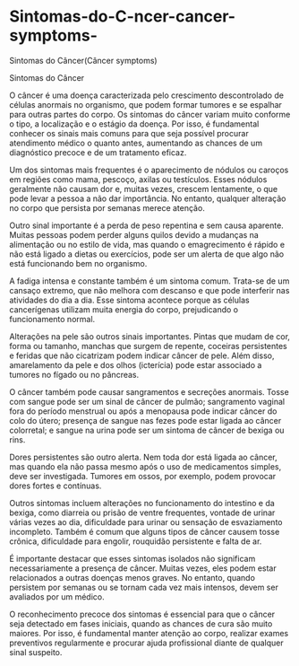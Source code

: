# Sintomas-do-C-ncer-cancer-symptoms-
Sintomas do Câncer(Câncer symptoms)





Sintomas do Câncer

O câncer é uma doença caracterizada pelo crescimento descontrolado de células anormais no organismo, que podem formar tumores e se espalhar para outras partes do corpo. Os sintomas do câncer variam muito conforme o tipo, a localização e o estágio da doença. Por isso, é fundamental conhecer os sinais mais comuns para que seja possível procurar atendimento médico o quanto antes, aumentando as chances de um diagnóstico precoce e de um tratamento eficaz.

Um dos sintomas mais frequentes é o aparecimento de nódulos ou caroços em regiões como mama, pescoço, axilas ou testículos. Esses nódulos geralmente não causam dor e, muitas vezes, crescem lentamente, o que pode levar a pessoa a não dar importância. No entanto, qualquer alteração no corpo que persista por semanas merece atenção.

Outro sinal importante é a perda de peso repentina e sem causa aparente. Muitas pessoas podem perder alguns quilos devido a mudanças na alimentação ou no estilo de vida, mas quando o emagrecimento é rápido e não está ligado a dietas ou exercícios, pode ser um alerta de que algo não está funcionando bem no organismo.

A fadiga intensa e constante também é um sintoma comum. Trata-se de um cansaço extremo, que não melhora com descanso e que pode interferir nas atividades do dia a dia. Esse sintoma acontece porque as células cancerígenas utilizam muita energia do corpo, prejudicando o funcionamento normal.

Alterações na pele são outros sinais importantes. Pintas que mudam de cor, forma ou tamanho, manchas que surgem de repente, coceiras persistentes e feridas que não cicatrizam podem indicar câncer de pele. Além disso, amarelamento da pele e dos olhos (icterícia) pode estar associado a tumores no fígado ou no pâncreas.

O câncer também pode causar sangramentos e secreções anormais. Tosse com sangue pode ser um sinal de câncer de pulmão; sangramento vaginal fora do período menstrual ou após a menopausa pode indicar câncer do colo do útero; presença de sangue nas fezes pode estar ligada ao câncer colorretal; e sangue na urina pode ser um sintoma de câncer de bexiga ou rins.

Dores persistentes são outro alerta. Nem toda dor está ligada ao câncer, mas quando ela não passa mesmo após o uso de medicamentos simples, deve ser investigada. Tumores em ossos, por exemplo, podem provocar dores fortes e contínuas.

Outros sintomas incluem alterações no funcionamento do intestino e da bexiga, como diarreia ou prisão de ventre frequentes, vontade de urinar várias vezes ao dia, dificuldade para urinar ou sensação de esvaziamento incompleto. Também é comum que alguns tipos de câncer causem tosse crônica, dificuldade para engolir, rouquidão persistente e falta de ar.

É importante destacar que esses sintomas isolados não significam necessariamente a presença de câncer. Muitas vezes, eles podem estar relacionados a outras doenças menos graves. No entanto, quando persistem por semanas ou se tornam cada vez mais intensos, devem ser avaliados por um médico.

O reconhecimento precoce dos sintomas é essencial para que o câncer seja detectado em fases iniciais, quando as chances de cura são muito maiores. Por isso, é fundamental manter atenção ao corpo, realizar exames preventivos regularmente e procurar ajuda profissional diante de qualquer sinal suspeito.



